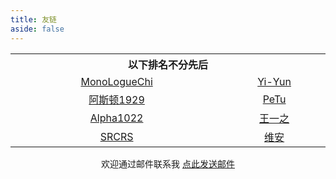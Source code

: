 ```yaml
---
title: 友链
aside: false
---
```



<style>
table th:first-of-type {
    width: 20%;
}
table th:nth-of-type(2) {
    width: 20%;
}
table th:nth-of-type(3) {
    width: 20%;
}
table td{
     text-align:center;
}
</style>

<center>

<table>
<tr>
<th colspan="2">以下排名不分先后</th>
</tr>

<tr>
<td><a href="https://blog.xxwhite.com/" target="_blank">MonoLogueChi</a></td>
<td><a href="https://yi-yun.github.io/" target="_blank">Yi-Yun</a></td>
</tr>
<tr>
<td><a href="https://asdfv1929.github.io/" target="_blank">阿斯顿1929</a></td>
<td><a href="http://pengtuo.tech/" target="_blank">PeTu</a></td>
</tr>
<tr>
<td><a href="https://www.alpha1022.me" target="_blank">Alpha1022</a></td>
<td><a href="https://blog.icodef.com/" target="_blank">王一之</a></td>
</tr>

<tr>
<td><a href="https://srcrs.top" target="_blank">SRCRS</a></td>
<td><a href="https://www.vergil.com.cn/" target="_blank">维安</a></td>
</tr>

</table>

欢迎通过邮件联系我 <a href="mailto:junzhou2016@outlook.com?&subject=来自junzhou博客站点的邮件">点此发送邮件</a>


</center>
